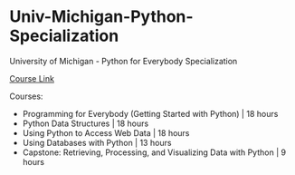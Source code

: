 # Univ-Michigan-Python-Specialization
University of Michigan - Python for Everybody Specialization

[Course Link](https://www.coursera.org/specializations/python#courses)

Courses:
- Programming for Everybody (Getting Started with Python) | 18 hours
- Python Data Structures | 18 hours
- Using Python to Access Web Data | 18 hours
- Using Databases with Python | 13 hours
- Capstone: Retrieving, Processing, and Visualizing Data with Python | 9 hours

